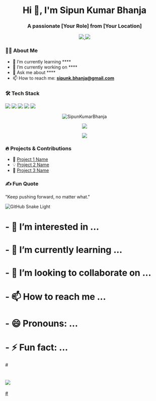 <h1 align="center">Hi 👋, I'm Sipun Kumar Bhanja</h1>
<h3 align="center">A passionate [Your Role] from [Your Location]</h3>

<p align="center">
  <a href="https://www.linkedin.com/in/sipun-kumar-bhanja/" target="_blank">
    <img src="https://img.shields.io/badge/LinkedIn-blue?style=flat&logo=linkedin">
  </a>
  <a href="mailto:sipunk.bhanja@gmail.com">
    <img src="https://img.shields.io/badge/Email-%23D14836?style=flat&logo=gmail&logoColor=white">
  </a>
</p>

### 👨‍💻 About Me
- 🌱 I’m currently learning ****
- 🔭 I’m currently working on ****
- 💬 Ask me about ****
- 📫 How to reach me: **sipunk.bhanja@gmail.com**

### 🛠 Tech Stack
<p align="left">
  <img src="https://img.shields.io/badge/Java-ED8B00?style=for-the-badge&logo=java&logoColor=white" />
  <img src="https://img.shields.io/badge/Python-3776AB?style=for-the-badge&logo=python&logoColor=white" />
  <img src="https://img.shields.io/badge/Spring-6DB33F?style=for-the-badge&logo=spring&logoColor=white" />
  <img src="https://img.shields.io/badge/Docker-2496ED?style=for-the-badge&logo=docker&logoColor=white" />
  <img src="https://img.shields.io/badge/JavaScript-F7DF1E?style=for-the-badge&logo=javascript&logoColor=black" />
</p>

<p align="center">
  <img src="https://github-readme-stats.vercel.app/api?username=SipunKumarBhanja&show_icons=true&theme=radical" alt="SipunKumarBhanja" />
</p>

<p align="center">
  <img src="https://github-readme-stats.vercel.app/api/top-langs/?username=SipunKumarBhanja&layout=compact&theme=radical" />
</p>

<p align="center">
  <img src="https://github-readme-streak-stats.herokuapp.com/?user=SipunKumarBhanja&theme=radical" />
</p>

### 🔥 Projects & Contributions
- 🚀 [Project 1 Name](https://github.com/your-username/project1)
- 💡 [Project 2 Name](https://github.com/your-username/project2)
- 🌟 [Project 3 Name](https://github.com/your-username/project3)

### ✍️ Fun Quote
"Keep pushing forward, no matter what."

![GitHub Snake Light](https://github.com/your-username/your-username/blob/output/github-contribution-grid-snake.svg)

# - 👀 I’m interested in ...
# - 🌱 I’m currently learning ...
# - 💞️ I’m looking to collaborate on ...
# - 📫 How to reach me ...
# - 😄 Pronouns: ...
# - ⚡ Fun fact: ...

#<a href="https://twitter.com/your-profile" target="_blank">
# <img src="https://img.shields.io/twitter/follow/your-profile?style=social">
#</a>
